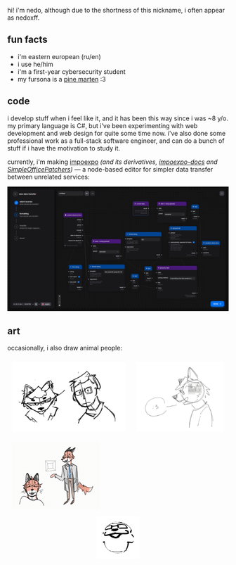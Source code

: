 hi! i'm nedo, although due to the shortness of this nickname, i often appear as nedoxff.

## fun facts

- i'm eastern european (ru/en)
- i use he/him
- i'm a first-year cybersecurity student
- my fursona is a [pine marten](https://en.wikipedia.org/wiki/European_pine_marten) :3

## code

i develop stuff when i feel like it, and it has been this way since i was ~8 y/o. my primary language is C#, but i've been experimenting with web development and web design for quite some time now. i've also done some professional work as a full-stack software engineer, and can do a bunch of stuff if i have the motivation to study it.

currently, i'm making [impoexpo](https://github.com/IT-FAMCS/impoexpo) *(and its derivatives, [impoexpo-docs](https://github.com/IT-FAMCS/impoexpo-docs) and [SimpleOfficePatchers](https://github.com/IT-FAMCS/SimpleOfficePatchers))* — a node-based editor for simpler data transfer between unrelated services:

![a screenshot of impoexpo's interface](img/projects/impoexpo.png)

## art

occasionally, i also draw animal people:

<div style="display: inline-block; margin: 10px;">
    <img src="img/art/1.jpg" width="260px">
</div>
<div style="display: inline-block; margin: 10px;">
    <img src="img/art/2.jpg" width="200px">
</div>
<div style="display: inline-block; margin: 10px;">
    <img src="img/art/3.gif" width="200px">
</div>
<div align="center">
    <img src="img/art/4.gif" width="100px">
</div>